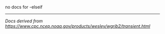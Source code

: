no docs for -elseif

----
_Docs derived from <https://www.cpc.ncep.noaa.gov/products/wesley/wgrib2/transient.html>_